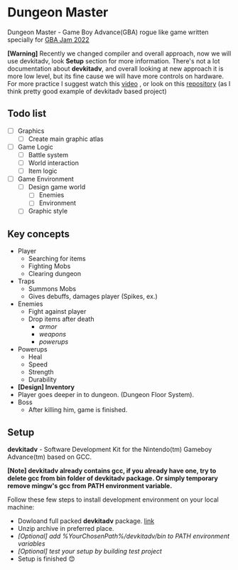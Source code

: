 # Dungeon Master
Dungeon Master - Game Boy Advance(GBA) rogue like game written specially for [GBA Jam 2022](https://itch.io/jam/gbajam22)


**[Warning]** Recently we changed compiler and overall approach, now we will use devkitadv, look **Setup** section for more information.
There's not a lot documentation about **devkitadv**, and overall looking at new approach it is more low level, but its fine cause we will have more controls on hardware. For more practice I suggest watch this [video](https://www.youtube.com/watch?v=6ecgELrwAnQ&t=387s) , or look on this [repository](https://github.com/3DSage/GBA_Mode_5_Starter) (as I think pretty good example of devkitadv based project)

## Todo list
- [ ] Graphics
    - [ ] Create main graphic atlas
- [ ] Game Logic
    - [ ] Battle system
    - [ ] World interaction
    - [ ] Item logic
- [ ] Game Environment
    - [ ] Design game world
        - [ ] Enemies
        - [ ] Environment
    - [ ] Graphic style

## Key concepts
- Player
    - Searching for items
    - Fighting Mobs
    - Clearing dungeon
- Traps
    - Summons Mobs
    - Gives debuffs, damages player (Spikes, ex.)
- Enemies
    - Fight against player
    - Drop items after death
        - *armor*
        - *weapons*
        - *powerups*
- Powerups
    - Heal
    - Speed
    - Strength
    - Durability
- **[Design] Inventory**
- Player goes deeper in to dungeon. (Dungeon Floor System).
- Boss
    - After killing him, game is finished.

## Setup

**devkitadv** - Software Development Kit for the Nintendo(tm) Gameboy Advance(tm) based on GCC.

**[Note] devkitadv already contains gcc, if you already have one, try to delete gcc from bin folder of devkitadv package. Or simply temporary remove mingw's gcc from PATH environment variable.**

Follow these few steps to install development environment on your local machine:
- Dowloand full packed **devkitadv** package. [link](https://drive.google.com/file/d/1e5EfY6YxEkvzd7Fgp4rJgkPiA7NVlmBN/view?usp=sharing)
- Unzip archive in preferred place.
- *[Optional] add %YourChosenPath%/devkitadv/bin to PATH environment variables*
- *[Optional] test your setup by building test project*
- Setup is finished 😊
